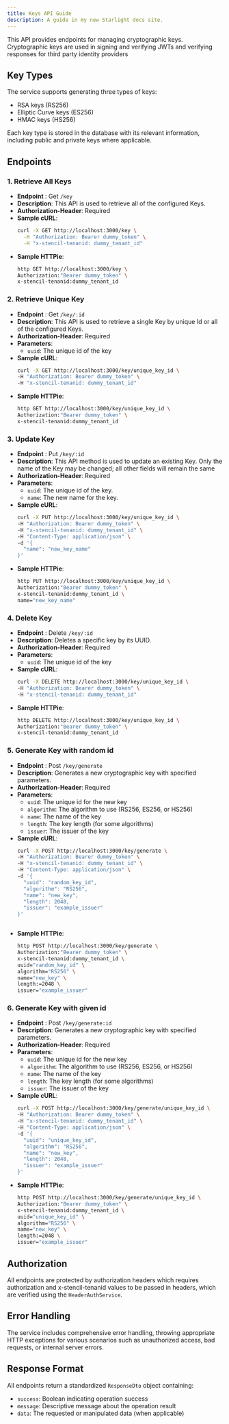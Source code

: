```yaml
---
title: Keys API Guide
description: A guide in my new Starlight docs site.
---
```


This API provides endpoints for managing cryptographic keys. Cryptographic keys are used in signing and verifying JWTs and verifying responses for third party identity providers


## Key Types
The service supports generating three types of keys:
- RSA keys (RS256)
- Elliptic Curve keys (ES256)
- HMAC keys (HS256)

Each key type is stored in the database with its relevant information, including public and private keys where applicable.

## Endpoints

### 1. Retrieve All Keys
- **Endpoint** : Get `/key`
- **Description**: This API is used to retrieve all of the configured Keys.
- **Authorization-Header**: Required
- **Sample cURL**:
  ```sh
  curl -X GET http://localhost:3000/key \
    -H "Authorization: Bearer dummy_token" \
    -H "x-stencil-tenanid: dummy_tenant_id"

- **Sample HTTPie**:
  ```sh
  http GET http://localhost:3000/key \
  Authorization:"Bearer dummy_token" \
  x-stencil-tenanid:dummy_tenant_id


### 2. Retrieve Unique Key
- **Endpoint** : Get `/key/:id`
- **Description**: This API is used to retrieve a single Key by unique Id or all of the configured Keys.
- **Authorization-Header**: Required
- **Parameters**: 
  - `uuid`: The unique id of the key
- **Sample cURL**:
  ```sh
  curl -X GET http://localhost:3000/key/unique_key_id \
  -H "Authorization: Bearer dummy_token" \
  -H "x-stencil-tenanid: dummy_tenant_id"

- **Sample HTTPie**:
  ```sh
  http GET http://localhost:3000/key/unique_key_id \
  Authorization:"Bearer dummy_token" \
  x-stencil-tenanid:dummy_tenant_id


### 3. Update Key
- **Endpoint** : Put `/key/:id`
- **Description**: This API method is used to update an existing Key.
Only the name of the Key may be changed; all other fields will remain the same
- **Authorization-Header**: Required
- **Parameters**: 
  - `uuid`: The unique id of the key.
  - `name`: The new name for the key.
- **Sample cURL**:
  ```sh
  curl -X PUT http://localhost:3000/key/unique_key_id \
  -H "Authorization: Bearer dummy_token" \
  -H "x-stencil-tenanid: dummy_tenant_id" \
  -H "Content-Type: application/json" \
  -d '{
    "name": "new_key_name"
  }'

- **Sample HTTPie**:
  ```sh
  http PUT http://localhost:3000/key/unique_key_id \
  Authorization:"Bearer dummy_token" \
  x-stencil-tenanid:dummy_tenant_id \
  name="new_key_name"


### 4. Delete Key
- **Endpoint** : Delete `/key/:id`
- **Description**: Deletes a specific key by its UUID.
- **Authorization-Header**: Required
- **Parameters**: 
  - `uuid`: The unique id of the key
- **Sample cURL**:
  ```sh
  curl -X DELETE http://localhost:3000/key/unique_key_id \
  -H "Authorization: Bearer dummy_token" \
  -H "x-stencil-tenanid: dummy_tenant_id"

- **Sample HTTPie**:
  ```sh
  http DELETE http://localhost:3000/key/unique_key_id \
  Authorization:"Bearer dummy_token" \
  x-stencil-tenanid:dummy_tenant_id


### 5. Generate Key with random id
- **Endpoint** : Post `/key/generate`
- **Description**: Generates a new cryptographic key with specified parameters.
- **Authorization-Header**: Required
- **Parameters**: 
  - `uuid`: The unique id for the new key
  - `algorithm`: The algorithm to use (RS256, ES256, or HS256)
  - `name`: The name of the key
  - `length`: The key length (for some algorithms)
  - `issuer`: The issuer of the key
- **Sample cURL**:
  ```sh
  curl -X POST http://localhost:3000/key/generate \
  -H "Authorization: Bearer dummy_token" \
  -H "x-stencil-tenanid: dummy_tenant_id" \
  -H "Content-Type: application/json" \
  -d '{
    "uuid": "random_key_id",
    "algorithm": "RS256",
    "name": "new_key",
    "length": 2048,
    "issuer": "example_issuer"
  }'



- **Sample HTTPie**:
  ```sh
  http POST http://localhost:3000/key/generate \
  Authorization:"Bearer dummy_token" \
  x-stencil-tenanid:dummy_tenant_id \
  uuid="random_key_id" \
  algorithm="RS256" \
  name="new_key" \
  length:=2048 \
  issuer="example_issuer"


### 6. Generate Key with given id
- **Endpoint** : Post `/key/generate:id`
- **Description**: Generates a new cryptographic key with specified parameters.
- **Authorization-Header**: Required
- **Parameters**: 
  - `uuid`: The unique id for the new key
  - `algorithm`: The algorithm to use (RS256, ES256, or HS256)
  - `name`: The name of the key
  - `length`: The key length (for some algorithms)
  - `issuer`: The issuer of the key
- **Sample cURL**:
  ```sh
  curl -X POST http://localhost:3000/key/generate/unique_key_id \
  -H "Authorization: Bearer dummy_token" \
  -H "x-stencil-tenanid: dummy_tenant_id" \
  -H "Content-Type: application/json" \
  -d '{
    "uuid": "unique_key_id",
    "algorithm": "RS256",
    "name": "new_key",
    "length": 2048,
    "issuer": "example_issuer"
  }'
  
- **Sample HTTPie**:
  ```sh
  http POST http://localhost:3000/key/generate/unique_key_id \
  Authorization:"Bearer dummy_token" \
  x-stencil-tenanid:dummy_tenant_id \
  uuid="unique_key_id" \
  algorithm="RS256" \
  name="new_key" \
  length:=2048 \
  issuer="example_issuer"


## Authorization
All endpoints are protected by authorization headers which requires authorization and x-stencil-tenanid values to be passed in headers, which are verified using the `HeaderAuthService`.

## Error Handling
The service includes comprehensive error handling, throwing appropriate HTTP exceptions for various scenarios such as unauthorized access, bad requests, or internal server errors.

## Response Format
All endpoints return a standardized `ResponseDto` object containing:
- `success`: Boolean indicating operation success
- `message`: Descriptive message about the operation result
- `data`: The requested or manipulated data (when applicable)
